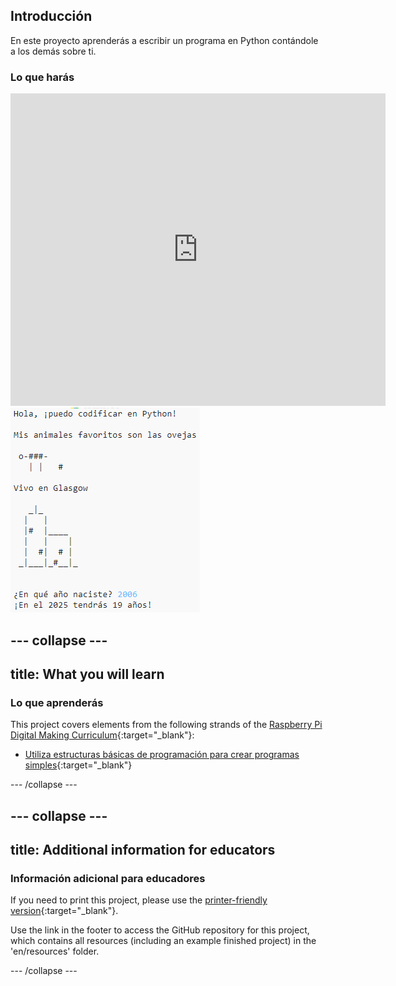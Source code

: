 ## Introducción

En este proyecto aprenderás a escribir un programa en Python contándole a los demás sobre ti.

### Lo que harás

<div class="trinket">
  <iframe src="https://trinket.io/embed/python/a1f663ae0d?outputOnly=true&start=result" width="600" height="500" frameborder="0" marginwidth="0" marginheight="0" allowfullscreen>
  </iframe>
  <img src="images/me-final.png">
</div>

## \--- collapse \---

## title: What you will learn

### Lo que aprenderás

This project covers elements from the following strands of the [Raspberry Pi Digital Making Curriculum](https://rpf.io/curriculum){:target="_blank"}:

+ [Utiliza estructuras básicas de programación para crear programas simples](https://www.raspberrypi.org/curriculum/programming/creator){:target="_blank"}

\--- /collapse \---

## \--- collapse \---

## title: Additional information for educators

### Información adicional para educadores

If you need to print this project, please use the [printer-friendly version](https://projects.raspberrypi.org/en/projects/about-me/print){:target="_blank"}.

Use the link in the footer to access the GitHub repository for this project, which contains all resources (including an example finished project) in the 'en/resources' folder.

\--- /collapse \---